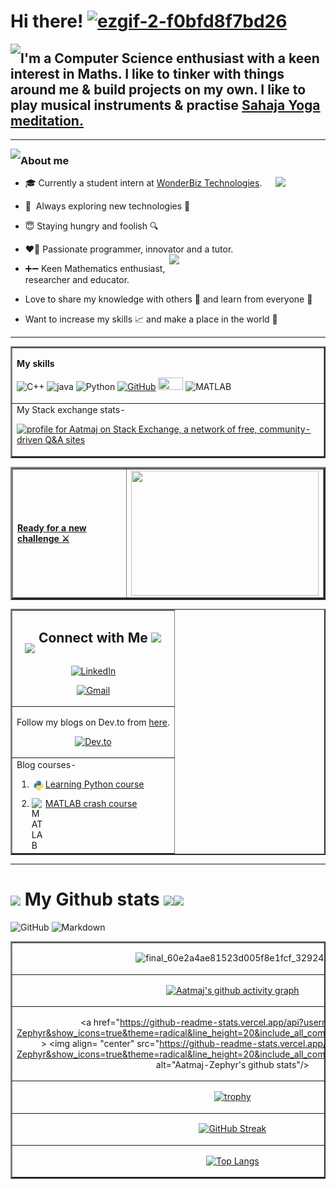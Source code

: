 # Hi there! <a href="https://github.com/Aatmaj-Zephyr">![ezgif-2-f0bfd8f7bd26](https://user-images.githubusercontent.com/83284294/124421267-b65b8100-dd7e-11eb-83a6-b3572a3ee21f.gif)</a>
<a href="https://github.com/Aatmaj-Zephyr">
<img src="https://user-images.githubusercontent.com/83284294/124453593-27159400-dda5-11eb-9480-8759f33747b8.gif" align="left">
 </a>

I'm a Computer Science enthusiast with a keen interest in Maths. I like to tinker with things around me & build projects on my own. I like to play musical instruments & practise [Sahaja Yoga meditation.](https://www.sahajayoga.org.in/)
---
____
<a href="https://github.com/Aatmaj-Zephyr">
<img src="https://user-images.githubusercontent.com/83284294/124458826-1536ef80-ddab-11eb-9b66-c1621b2f7535.gif" align="left"></img>
</a>
<h3> About me</h3> 

- 🎓 Currently a student intern at [WonderBiz Technologies](https://www.linkedin.com/company/wonderbiz-technologies/mycompany/). 
<a href="https://github.com/Aatmaj-Zephyr"> <img src="https://user-images.githubusercontent.com/83284294/124422693-5b775900-dd81-11eb-9126-3431b67b05a2.png" align="right"  width="80"></a>

- 🤠 &nbsp;Always exploring new technologies 🧭 
- 😇 Staying hungry and foolish 🔍
- ❤️‍🔥 Passionate programmer, innovator and a tutor.
<a href="https://github.com/Aatmaj-Zephyr"> <img src="https://user-images.githubusercontent.com/83284294/130424416-9599aace-d23c-47e6-941f-0654668495d4.gif" align="right"  width="250"></a>
- ➕➖ Keen Mathematics enthusiast, researcher and educator.
- Love to share my knowledge with others 🤝 and learn from everyone 🙌 
- Want to increase my skills 📈 and make a place in the world 🚀

___
<table border="2" align="center">
<tr><td>
                    
  **My skills**

![C++](https://img.shields.io/badge/-C++-00599C?style=flat-square&logo=c) 
![java](https://img.shields.io/badge/java-%23ED8B00.svg?style=flat&logo=java&logoColor=white)
![Python](https://img.shields.io/badge/-Python-black?style=flat-square&logo=Python)
[![GitHub](https://img.shields.io/badge/-GitHub-181717?style=flat-square&logo=github)](https://github.com/Aatmaj-Zephyr)
<img width="40" height="20" src="https://user-images.githubusercontent.com/83284294/123540998-995ff600-d75f-11eb-8b1b-9940ee5d68d2.png">
![MATLAB](https://img.shields.io/badge/MATLAB-image%20processing-yellowgreen)
  </td>
  <tr>
  <td>
   My Stack exchange stats-
   
   
   <a href="https://stackexchange.com/users/18205358/aatmaj"><img src="https://stackexchange.com/users/flair/18205358.png" width="208" align="center" height="58" alt="profile for Aatmaj on Stack Exchange, a network of free, community-driven Q&amp;A sites" title="profile for Aatmaj on Stack Exchange, a network of free, community-driven Q&amp;A sites" /></a>
   
</table>
 <table align="center" border="3" ><tr><td>

 <b> [Ready for a new challenge ⚔️ ](https://github.com/Aatmaj-Zephyr/Challenges-to-Aatmaj-Zephyr/edit/main/CHALLENGE.md)</b>

</td><td>
 
   <a  href="https://github.com/Aatmaj-Zephyr">
  <img align="right" src="https://user-images.githubusercontent.com/83284294/130360510-1e6b1e2c-3bd2-4715-aa2c-b339d54b8679.jpg" width=300 height=200 alt=""></img>
  </a>

 </td>
</tr></table>
 
 <table border="2" align="center">
 <tr><td align="center">
<h2><sub><sub><sub><sub><a href="https://github.com/Aatmaj-Zephyr"><img width=70 src="https://user-images.githubusercontent.com/83284294/125031465-53355b80-e0aa-11eb-818f-d730b7a10086.gif"></img></a></sub></sub></sub></sub>
Connect with Me <a href="https://github.com/Aatmaj-Zephyr"><img src="https://github.com/TheDudeThatCode/TheDudeThatCode/blob/master/Assets/Handshake.gif" height="32px"></img></a>  </h2>



   
[![LinkedIn][1.2]][1]
   
   [1.2]: https://img.shields.io/badge/linkedin-%230077B5.svg?&style=for-the-badge&logo=linkedin&logoColor=white 
   [1]: https://www.linkedin.com/in/aatmajmhatre/
   
[![Gmail][2.2]][2]
   
  [2.2]: https://img.shields.io/badge/Gmail-D14836?style=for-the-badge&logo=gmail&logoColor=white
  [2]: https://aatmaj.mhatre@gmail.com
   
  </td><tr><td align="center">

Follow my blogs on Dev.to from [here](https://dev.to/aatmaj).
 
 
[ ![Dev.to](https://img.shields.io/badge/dev.to-0A0A0A?style=for-the-badge&logo=dev.to&logoColor=white)](https://dev.to/aatmaj)
 </td><tr><td>
Blog courses-
  
1) <img align="left" alt="Python" width="22px" src="https://raw.githubusercontent.com/github/explore/80688e429a7d4ef2fca1e82350fe8e3517d3494d/topics/python/python.png" /> [Learning Python course](https://dev.to/aatmaj/launching-the-learning-python-course-5f31)

2) <img align="left" alt="MATLAB" width="22px" src="https://upload.wikimedia.org/wikipedia/commons/2/21/Matlab_Logo.png" />  [MATLAB crash course](https://dev.to/aatmaj/launching-matlab-mondays-a-crash-course-nb1)

 </table>

____

# <img width=80 src="https://user-images.githubusercontent.com/83284294/124457299-46162500-dda9-11eb-8a72-9f009ec9feab.gif"> My Github stats <img width=80 src="https://user-images.githubusercontent.com/83284294/125032254-53822680-e0ab-11eb-8141-3f7c690b4a1f.gif"></img><img width=140 src="https://user-images.githubusercontent.com/83284294/130359954-77e4079c-42b7-4c96-bf8b-5db5f45e0dd9.png"></img>

  ![GitHub](https://img.shields.io/badge/-GitHub-333333?style=flat&logo=github)
  ![Markdown](https://img.shields.io/badge/-Markdown-333333?style=flat&logo=markdown)
  
  <Table border=2 > <tr align="center"> <td>

![final_60e2a4ae81523d005f8e1fcf_329245](https://user-images.githubusercontent.com/83284294/129305659-e5deb364-84e0-4229-8952-82f749989ffb.gif)


</tr>
 <tr align="center"> <td> 

 [![Aatmaj's github activity graph](https://activity-graph.herokuapp.com/graph?username=Aatmaj-Zephyr&theme=dracula)](https://activity-graph.herokuapp.com/graph?username=Aatmaj-Zephyr&theme=dracula)
</tr>
 <tr align="center"> <td> 
 
<a href="https://github-readme-stats.vercel.app/api?username=Aatmaj-Zephyr&show_icons=true&theme=radical&line_height=20&include_all_commits=true&count_private=true >
 <img align= "center" src="https://github-readme-stats.vercel.app/api?username=Aatmaj-Zephyr&show_icons=true&theme=radical&line_height=20&include_all_commits=true&count_private=true alt="Aatmaj-Zephyr's github stats"/>
</a><br>
 </tr>
 <tr align="center"> <td> 
 
[![trophy](https://github-profile-trophy.vercel.app/?username=Aatmaj-Zephyr&theme=dracula)](https://github-profile-trophy.vercel.app/?username=Aatmaj-Zephyr&theme=dracula)
</tr>
 <tr align="center"> <td> 
 
 [![GitHub Streak](https://github-readme-streak-stats.herokuapp.com?user=Aatmaj-Zephyr&theme=dracula&ring=DD2727&stroke=0F37DD)](https://github.com/Aatmaj-Zephyr)
</tr>
 <tr align="center"> <td> 
 

  [![Top Langs](https://github-readme-stats.vercel.app/api/top-langs/?username=Aatmaj-Zephyr&layout=compact)](https://github.com/Aatmaj-Zephyr)

</td>
</tr>
</table>
